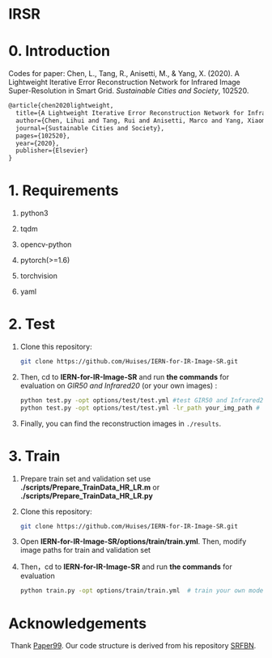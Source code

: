 # IRSR

# 0. Introduction

Codes for paper: Chen, L., Tang, R., Anisetti, M., & Yang, X. (2020). A Lightweight Iterative Error Reconstruction Network for Infrared Image Super-Resolution in Smart Grid. *Sustainable Cities and Society*, 102520.

```latex
@article{chen2020lightweight,
  title={A Lightweight Iterative Error Reconstruction Network for Infrared Image Super-Resolution in Smart Grid},
  author={Chen, Lihui and Tang, Rui and Anisetti, Marco and Yang, Xiaomin},
  journal={Sustainable Cities and Society},
  pages={102520},
  year={2020},
  publisher={Elsevier}
}
```

# 1. Requirements

1. python3

2. tqdm
3. opencv-python
4. pytorch(>=1.6)
5. torchvision
6. yaml

# 2.  Test 

1. Clone this repository:

   ```bash
   git clone https://github.com/Huises/IERN-for-IR-Image-SR.git
   ```

2. Then, cd to **IERN-for-IR-Image-SR** and run **the commands** for evaluation on *GIR50 and Infrared20*   (or your own images) :

   ```bash
   python test.py -opt options/test/test.yml #test GIR50 and Infrared20
   python test.py -opt options/test/test.yml -lr_path your_img_path # test your own images
   ```

3. Finally, you can find the reconstruction images in `./results`.



# 3. Train



1. Prepare train set and validation set use **./scripts/Prepare_TrainData_HR_LR.m** or **./scripts/Prepare_TrainData_HR_LR.py**

2. Clone this repository:

   ```bash
   git clone https://github.com/Huises/IERN-for-IR-Image-SR.git
   ```

3. Open **IERN-for-IR-Image-SR/options/train/train.yml**. Then, modify image paths for  train and validation set 

4. Then，cd to **IERN-for-IR-Image-SR** and run **the commands** for evaluation 

   ```bash
   python train.py -opt options/train/train.yml  # train your own models
   ```



# Acknowledgements

​	Thank [Paper99](https://github.com/Paper99). Our code structure is derived from his repository [SRFBN](https://github.com/Paper99/SRFBN_CVPR19).

